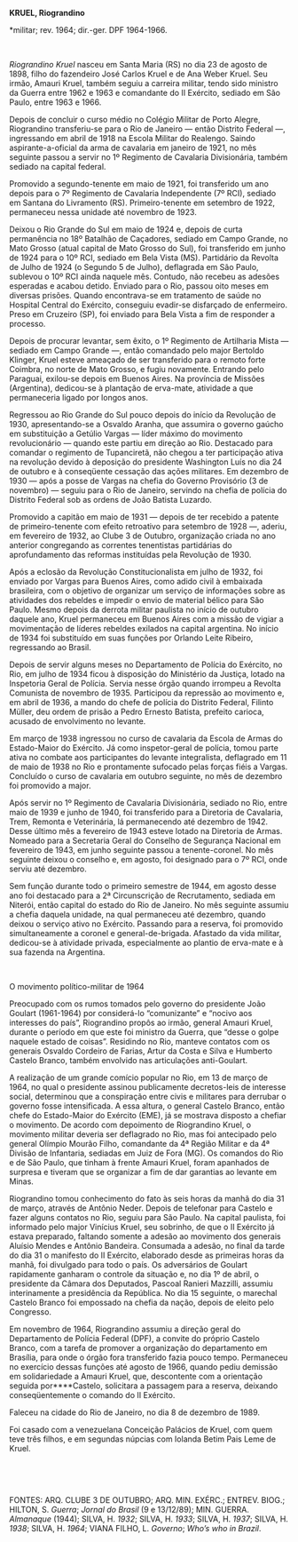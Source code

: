 **KRUEL, Riograndino**

\*militar; rev. 1964; dir.-ger. DPF 1964-1966.

 

*Riograndino Kruel* nasceu em Santa Maria (RS) no dia 23 de agosto de
1898, filho do fazendeiro José Carlos Kruel e de Ana Weber Kruel. Seu
irmão, Amauri Kruel, também seguiu a carreira militar, tendo sido
ministro da Guerra entre 1962 e 1963 e comandante do II Exército,
sediado em São Paulo, entre 1963 e 1966.

Depois de concluir o curso médio no Colégio Militar de Porto Alegre,
Riograndino transferiu-se para o Rio de Janeiro — então Distrito Federal
—, ingressando em abril de 1918 na Escola Militar do Realengo. Saindo
aspirante-a-oficial da arma de cavalaria em janeiro de 1921, no mês
seguinte passou a servir no 1º Regimento de Cavalaria Divisionária,
também sediado na capital federal.

Promovido a segundo-tenente em maio de 1921, foi transferido um ano
depois para o 7º Regimento de Cavalaria Independente (7º RCI), sediado
em Santana do Livramento (RS). Primeiro-tenente em setembro de 1922,
permaneceu nessa unidade até novembro de 1923.

Deixou o Rio Grande do Sul em maio de 1924 e, depois de curta
permanência no 18º Batalhão de Caçadores, sediado em Campo Grande, no
Mato Grosso (atual capital de Mato Grosso do Sul), foi transferido em
junho de 1924 para o 10º RCI, sediado em Bela Vista (MS). Partidário da
Revolta de Julho de 1924 (o Segundo 5 de Julho), deflagrada em São
Paulo, sublevou o 10º RCI ainda naquele mês. Contudo, não recebeu as
adesões esperadas e acabou detido. Enviado para o Rio, passou oito meses
em diversas prisões. Quando encontrava-se em tratamento de saúde no
Hospital Central do Exército, conseguiu evadir-se disfarçado de
enfermeiro. Preso em Cruzeiro (SP), foi enviado para Bela Vista a fim de
responder a processo.

Depois de procurar levantar, sem êxito, o 1º Regimento de Artilharia
Mista — sediado em Campo Grande —, então comandado pelo major Bertoldo
Klinger, Kruel esteve ameaçado de ser transferido para o remoto forte
Coimbra, no norte de Mato Grosso, e fugiu novamente. Entrando pelo
Paraguai, exilou-se depois em Buenos Aires. Na província de Missões
(Argentina), dedicou-se à plantação de erva-mate, atividade a que
permaneceria ligado por longos anos.

Regressou ao Rio Grande do Sul pouco depois do início da Revolução de
1930, apresentando-se a Osvaldo Aranha, que assumira o governo gaúcho em
substituição a Getúlio Vargas — líder máximo do movimento revolucionário
— quando este partiu em direção ao Rio. Destacado para comandar o
regimento de Tupanciretã, não chegou a ter participação ativa na
revolução devido à deposição do presidente Washington Luís no dia 24 de
outubro e à conseqüente cessação das ações militares. Em dezembro de
1930 — após a posse de Vargas na chefia do Governo Provisório (3 de
novembro) — seguiu para o Rio de Janeiro, servindo na chefia de polícia
do Distrito Federal sob as ordens de João Batista Luzardo.

Promovido a capitão em maio de 1931 — depois de ter recebido a patente
de primeiro-tenente com efeito retroativo para setembro de 1928 —,
aderiu, em fevereiro de 1932, ao Clube 3 de Outubro, organização criada
no ano anterior congregando as correntes tenentistas partidárias do
aprofundamento das reformas instituídas pela Revolução de 1930.

Após a eclosão da Revolução Constitucionalista em julho de 1932, foi
enviado por Vargas para Buenos Aires, como adido civil à embaixada
brasileira, com o objetivo de organizar um serviço de informações sobre
as atividades dos rebeldes e impedir o envio de material bélico para São
Paulo. Mesmo depois da derrota militar paulista no início de outubro
daquele ano, Kruel permaneceu em Buenos Aires com a missão de vigiar a
movimentação de líderes rebeldes exilados na capital argentina. No
início de 1934 foi substituído em suas funções por Orlando Leite
Ribeiro, regressando ao Brasil.

Depois de servir alguns meses no Departamento de Polícia do Exército, no
Rio, em julho de 1934 ficou à disposição do Ministério da Justiça,
lotado na Inspetoria Geral de Polícia. Servia nesse órgão quando
irrompeu a Revolta Comunista de novembro de 1935. Participou da
repressão ao movimento e, em abril de 1936, a mando do chefe de polícia
do Distrito Federal, Filinto Müller, deu ordem de prisão a Pedro Ernesto
Batista, prefeito carioca, acusado de envolvimento no levante.

Em março de 1938 ingressou no curso de cavalaria da Escola de Armas do
Estado-Maior do Exército. Já como inspetor-geral de polícia, tomou parte
ativa no combate aos participantes do levante integralista, deflagrado
em 11 de maio de 1938 no Rio e prontamente sufocado pelas forças fiéis a
Vargas. Concluído o curso de cavalaria em outubro seguinte, no mês de
dezembro foi promovido a major.

Após servir no 1º Regimento de Cavalaria Divisionária, sediado no Rio,
entre maio de 1939 e junho de 1940, foi transferido para a Diretoria de
Cavalaria, Trem, Remonta e Veterinária, lá permanecendo até dezembro de
1942. Desse último mês a fevereiro de 1943 esteve lotado na Diretoria de
Armas. Nomeado para a Secretaria Geral do Conselho de Segurança Nacional
em fevereiro de 1943, em junho seguinte passou a tenente-coronel. No mês
seguinte deixou o conselho e, em agosto, foi designado para o 7º RCI,
onde serviu até dezembro.

Sem função durante todo o primeiro semestre de 1944, em agosto desse ano
foi destacado para a 2ª Circunscrição de Recrutamento, sediada em
Niterói, então capital do estado do Rio de Janeiro. No mês seguinte
assumiu a chefia daquela unidade, na qual permaneceu até dezembro,
quando deixou o serviço ativo no Exército. Passando para a reserva, foi
promovido simultaneamente a coronel e general-de-brigada. Afastado da
vida militar, dedicou-se à atividade privada, especialmente ao plantio
de erva-mate e à sua fazenda na Argentina.

 

O movimento político-militar de 1964

Preocupado com os rumos tomados pelo governo do presidente João Goulart
(1961-1964) por considerá-lo “comunizante” e “nocivo aos interesses do
país”, Riograndino propôs ao irmão, general Amauri Kruel, durante o
período em que este foi ministro da Guerra, que “desse o golpe naquele
estado de coisas”. Residindo no Rio, manteve contatos com os generais
Osvaldo Cordeiro de Farias, Artur da Costa e Silva e Humberto Castelo
Branco, também envolvido nas articulações anti-Goulart.

A realização de um grande comício popular no Rio, em 13 de março de
1964, no qual o presidente assinou publicamente decretos-leis de
interesse social, determinou que a conspiração entre civis e militares
para derrubar o governo fosse intensificada. A essa altura, o general
Castelo Branco, então chefe do Estado-Maior do Exército (EME), já se
mostrava disposto a chefiar o movimento. De acordo com depoimento de
Riograndino Kruel, o movimento militar deveria ser deflagrado no Rio,
mas foi antecipado pelo general Olímpio Mourão Filho, comandante da 4ª
Região Militar e da 4ª Divisão de Infantaria, sediadas em Juiz de Fora
(MG). Os comandos do Rio e de São Paulo, que tinham à frente Amauri
Kruel, foram apanhados de surpresa e tiveram que se organizar a fim de
dar garantias ao levante em Minas.

Riograndino tomou conhecimento do fato às seis horas da manhã do dia 31
de março, através de Antônio Neder. Depois de telefonar para Castelo e
fazer alguns contatos no Rio, seguiu para São Paulo. Na capital
paulista, foi informado pelo major Vinícius Kruel, seu sobrinho, de que
o II Exército já estava preparado, faltando somente a adesão ao
movimento dos generais Aluísio Mendes e Antônio Bandeira. Consumada a
adesão, no final da tarde do dia 31 o manifesto do II Exército,
elaborado desde as primeiras horas da manhã, foi divulgado para todo o
país. Os adversários de Goulart rapidamente ganharam o controle da
situação e, no dia 1º de abril, o presidente da Câmara dos Deputados,
Pascoal Ranieri Mazzilli, assumiu interinamente a presidência da
República. No dia 15 seguinte, o marechal Castelo Branco foi empossado
na chefia da nação, depois de eleito pelo Congresso.

Em novembro de 1964, Riograndino assumiu a direção geral do Departamento
de Polícia Federal (DPF), a convite do próprio Castelo Branco, com a
tarefa de promover a organização do departamento em Brasília, para onde
o órgão fora transferido fazia pouco tempo. Permaneceu no exercício
dessas funções até agosto de 1966, quando pediu demissão em
solidariedade a Amauri Kruel, que, descontente com a orientação seguida
por****Castelo, solicitara a passagem para a reserva, deixando
conseqüentemente o comando do II Exército.

Faleceu na cidade do Rio de Janeiro, no dia 8 de dezembro de 1989.

Foi casado com a venezuelana Conceição Palácios de Kruel, com quem teve
três filhos, e em segundas núpcias com Iolanda Betim Pais Leme de Kruel.

 

 

FONTES: ARQ. CLUBE 3 DE OUTUBRO; ARQ. MIN. EXÉRC.; ENTREV. BIOG.;
HILTON, S. *Guerra*; *Jornal do Brasil* (9 e 13/12/89); MIN. GUERRA.
*Almanaque* (1944); SILVA, H. *1932*; SILVA, H. *1933*; SILVA, H.
*1937*; SILVA, H. *1938*; SILVA, H. *1964*; VIANA FILHO, L. *Governo*;
*Who’s who in Brazil*.

 
